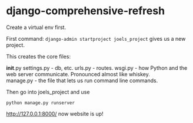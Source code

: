 # django-comprehensive-refresh

Create a virtual env first. 

First command: `django-admin startproject joels_project` gives us a new project.  

This creates the core files: 

__init__.py
settings.py - db, etc.
urls.py - routes. 
wsgi.py - how Python and the web server communicate.  Pronounced almost like whiskey.  
manage.py - the file that lets us run command line commands.

Then go into joels_project and use

`python manage.py runserver`

http://127.0.0.1:8000/ now website is up!
